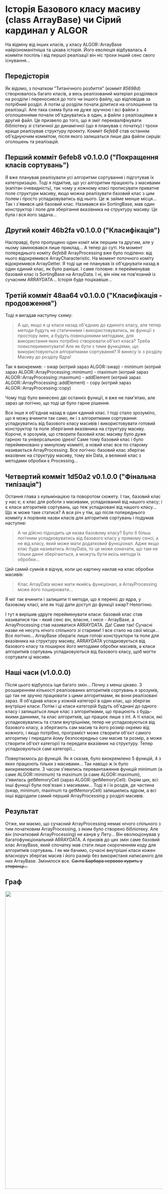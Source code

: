 # Історія Базового класу масиву (class ArrayBase) чи Сірий кардинал у ALGOR

На відміну від інших класів, у класу ALGOR::ArrayBase найрізноманітніша та цікава історія. Його еволюція відбувалась 4 комміти поспіль і від першої реалізації він ніс трохи інший сенс свого існування...

## Передісторія

Як відомо, з початком "Титанічного розбиття" (*комміт 85698d*) створювалось багато класів, а весь реалізований матеріал розділявся на розділи і переносився до того чи іншого файлу, що відповідав за потрібний розділ. А потім ці розділи почати ділитися на оголошення та реалізації. Але така схема була не дуже зручною і всі файли з оголошеннями почали об'єднуватись в один, а файли з реалізаціями в другий файл. Це призвело до того, що я зміг перекваліфікувати бібліотеку зі статичної до динамічної (що я планував с початку) і трохи краще реалізував структуру проекту. Комміт *6efeb8* став останнім об'єднуючим коммітом, після якого залишаться лише два файли сирців: оголошень та реалізацій.

## Перший комміт 6efeb8 v0.1.0.0 ("Покращення класів сортувань")

Я вже планував реалізувати усі алгоритми сортування і підготував їх категоризацію. Тоді я підмітив, що усі алгоритми працюють з масивами (капітан очевидність), так чому у кожному класі прописувати приватне поле структури масиву, якщо можна реалізувати базовий клас з цим полем і просто успадковуватись від нього. Це ж займе менше місця... Так і з'явився цей базовий клас. Називався він SortingBase, мав один конструктор і поле для зберігання вказівника на структуру масиву. Це була і вся його задача...

## Другий коміт 46b2fa v0.1.0.0 ("Класифікація")

Насправді, було пропущено один коміт між першим та другим, але у ньому замінювався лише приклад... А тепер до суті. На момент попереднього коміту *6efeb8* ArrayProcessing вже було поділено: від нього відокремився ArrayCharacteristic. На момент поточного коміту відокремився ArrayGetter. Я тоді ще не планував їх об'єднувати назад в один єдиний клас, як було раніше. І саме головне: я перейменував базовий клас із SortingBase на ArrayData. І ні, він ніяк не пов'язаний із сучасним ARRAYDATA... Історія буде поцікавіше...

## Третій комміт 48aa64 v0.1.0.0 ("Класифікація - продовження")

Тоді я вигадав наступну схему:
> А що, якщо я ці класи назад об'єднаю до єдиного класу, але тепер методи будуть не статичними і використовуватись, як функції з простору імен, а будуть повноцінними методами, для використання яких потрібно створювати об'єкт класа? Треба поекспериментувати! Але як бути з тими функціями, що використовуються алгоритмами сортування? Я винесу їх з розділу Масиву до розділу Ядра!

Так я виокремив:
	- swap (котрий зараз ALGOR::swap)
	- minimum (котрий зараз ALGOR::ArrayProcessing::minimum)
	- maximum (котрий зараз ALGOR::ArrayProcessing::maximum)
	- addElement (котрий зараз ALGOR::ArrayProcessing::addElement)
	- copy (котрий зараз ALGOR::ArrayProcessing::copy)

Чому тоді було винесено дві останніх функції, я вже не пам'ятаю, але зараз це логічно, що тоді це було гарне рішення.

Все інше я об'єднав назад в один єдиний клас. І тоді стало зрозуміло, що я можу вчинити так само, як і з алгоритмами сортування: успадкуватись від базового класу масивів і використовувати готовий конструктор та поле зберігання вказівника на структуру масиву. Короче, я зрозумів, що створити базовий клас масиву було дуже гарною та універсальною ідеєю! Саме тому базовий клас і було перейменовано у минулому комміті, а новий клас все по старому називається ArrayProcessing. Все логічно: базовий клас зберігає вказівник на структуру масиву, тому він Data, а великий клас з методами обробки є Processing...

## Четвертий комміт 1d50a2 v0.1.0.0 ("Фінальна типізація")

Остання глава з кульмінацією та поворотом сюжету. І так, базовий клас у нас є; є клас для роботи з масивами, успадкований від нашого класу; і є класи алгоритмів сортувань, що теж успадковані від нашого класу... Що ж може таке статися? А вся річ у тім, що після попереднього комміту я порівняв назви класів для алгоритмів сортувань і подумав наступне:
> А чи дійсно підходить ця назва базовому класу? Було б більш логічним успадковуватись від базового класу у прямому сенсі, а не від класу, який може мати додатковий функціонал. Адже якщо клас буде називатись ArrayData, то це може означати, що там не тільки данні зберігаються, а можуть бути якісь методи їх обробки...

Цей самий сумнів я відчув, коли цю картину наклав на клас обробки масивів:
> Клас ArrayData може мати якийсь функціонал, а ArrayProcessing може його поширювати...

Я міг так вчинити і залишити ті методи, що я переніс до ядра, у базовому класі, але як тоді дати доступ до функції swap? Нелогічно.

І тут я вирішив удруге перейменувати класи: базовий клас став називатися так - який сенс він, власне, і несе - ArrayBase, а ArrayProcessing став називатися ARRAYDATA. Да! Саме так! Сучасні назви не несуть нічого спільного зі старими! І все стало на свої місця... Все логічно... ArrayBase зберагіє лише готові конструктори та поле для вказівника на структуру масиву, ARRAYDATA успадковується від базового класу та поширює його методами обробки масивів, а класи алгоритмів сортувань успадковуються від базового класу, щоб могти сортувати ці масиви.

## Наші часи (v1.0.0.0)

Після цього відбулось іще багато змін... Почну з менш цікаво. З розширенням кількості реалізованих алгоритмів сортувань я зрозумів, що так не зручно працювати з цими алгоритмами, як вони реалізовані зараз. Я об'єднав класи у кожній категорії в один клас, що зберігає внутрішні класи. Потім і ці класи категорій будуть об'єднані до одного класу і залишаться лише клас з алгоритмами, що працюють з будь-якими данними, та клас алгоритмів, що працює лише з int. А ті класи, які успадковувались та стали внутрішніми, тепер не успадковуються від базового класу, а зберігають сам масив та його розмір окремо від кожного, і якщо потрібно, програміст може створити об'єкт самого алгоритму і передати йому безпосередньо сам масив та розмір, а може створити об'єкт категорії та передати вказівник на структуру. Тепер успадковуються самі категорії...

Повертаємось до функцій. Як я сказав, було виокремлено 5 функцій, 4 з яких працюють тільки з масивами... Так навіщо ж їх було виокремлювати. З часом з'явились перевантаження функцій minimum (а саме ALGOR::minimum) та maximum (а саме ALGOR::maximum), з'явилась getMemoryCell (зараз ALGOR::getMemoryCell). Окрім цих, всі інші функції були пов'язані з масивами... Тоді я і їх роздів, де частина (swap, minimum, maximum та getMemoryCell) залишились ядром, а всі інші відродили самий перший ArrayProcessing у розділі масивів.

## Результат

Отже, ми маємо, що сучасний ArrayProcessing немає нічого спільного з тим початковим ArrayProcessing, з яким було створено бібліотеку. Але він (початковий ArrayProcessing) не канув у Лету... Він еволюціонував у багатофункціональний ARRAYDATA. А призвів до цих змін саме базовий клас ArrayBase, який спочатку мав стати лише скороченням коду для алгоритмів сортувань. І як ми бачимо, сучасні внутрішні класи кожен власноруч зберігає масив і його размір без використаня написаного для них ArrayBase. Змінилося все. <del>Санта Барбара нервово курить у сторонці...</del>

## Граф
<!--На ГітХабі зображення не відображається. Цей README налаштований під документацію. У Doxygen все працює відмінно і на сайті документації проекту гіфки відображаються-->
<img src="ArrayProcessingFamilyTree.png" width="950px;" alt=""/>